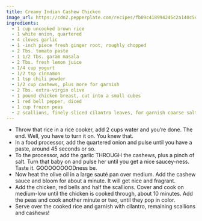 ```yaml
---
title: Creamy Indian Cashew Chicken
image_url: https://cdn2.pepperplate.com/recipes/fb09c418994245c2a140c5edfa19e845.jpg
ingredients:
  - 1 cup uncooked brown rice
  - 1 white onion, quartered
  - 4 cloves garlic
  - 1 -inch piece fresh ginger root, roughly chopped
  - 2 Tbs. tomato paste
  - 1 1/2 Tbs. garam masala
  - 2 Tbs. fresh lemon juice
  - 1/4 cup yogurt
  - 1/2 tsp cinnamon
  - 1 tsp chili powder
  - 1/2 cup cashews, plus more for garnish
  - 2 Tbs. extra-virgin olive
  - 1 pound chicken breast, cut into a small cubes
  - 1 red bell pepper, diced
  - 1 cup frozen peas
  - 2 scallions, finely sliced cilantro leaves, for garnish coarse salt and freshly ground pepper
---
```


* Throw that rice in a rice cooker, add 2 cups water and you’re done. The end. Well, you have to turn it on. You knew that.
* In a food processor, add the quartered onion and pulse until you have a paste, around 45 seconds or so.
* To the processor, add the garlic THROUGH the cashews, plus a pinch of salt. Turn that baby on and pulse her until you get a nice saucey-ness. Taste it. GOOOOOOOODness be.
* Now heat the olive oil in a large sauté pan over medium. Add the cashew sauce and bloom for about a minute. It will get nice and fragrant.
* Add the chicken, red bells and half the scallions. Cover and cook on medium-low until the chicken is cooked through, about 10 minutes. Add the peas and cook another minute or two, until they pop in color.
* Serve over the cooked rice and garnish with cilantro, remaining scallions and cashews!
